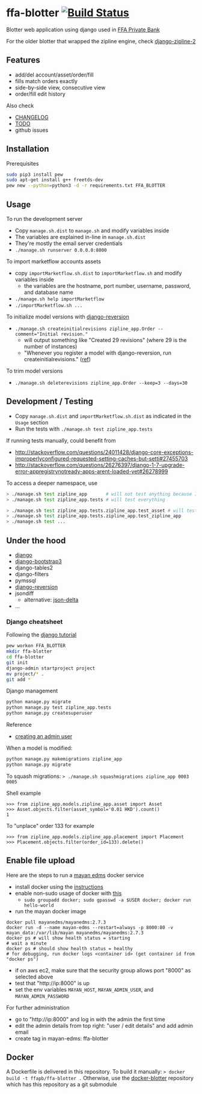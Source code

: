 # ffa-blotter [![Build Status](https://travis-ci.org/shadiakiki1986/ffa-blotter.svg?branch=master)](https://travis-ci.org/shadiakiki1986/ffa-blotter)
Blotter web application using django used in [FFA Private Bank](https://www.ffaprivatebank.com)

For the older blotter that wrapped the zipline engine, check [django-zipline-2](https://www.github.com/shadiakiki1986/django-zipline-2)

## Features
- add/del account/asset/order/fill
- fills match orders exactly
- side-by-side view, consecutive view
- order/fill edit history

Also check
- [CHANGELOG](CHANGELOG.md)
- [TODO](TODO.md)
- github issues

## Installation
Prerequisites
```bash
sudo pip3 install pew
sudo apt-get install g++ freetds-dev
pew new --python=python3 -d -r requirements.txt FFA_BLOTTER
```

## Usage

To run the development server

- Copy `manage.sh.dist` to `manage.sh` and modify variables inside
- The variables are explained in-line in `manage.sh.dist`
- They're mostly the email server credentials
- `./manage.sh runserver 0.0.0.0:8000`


To import marketflow accounts assets

- copy `importMarketflow.sh.dist` to `importMarketflow.sh` and modify variables inside
  - the variables are the hostname, port number, username, password, and database name
- `./manage.sh help importMarketflow`
- `./importMarketflow.sh ...`

To initialize model versions with [django-reversion](https://django-reversion.readthedocs.io/en/stable/commands.html)
- `./manage.sh createinitialrevisions zipline_app.Order --comment="Initial revision."`
  - will output something like "Created 29 revisions" (where 29 is the number of instances)
  - "Whenever you register a model with django-reversion, run createinitialrevisions." ([ref](https://django-reversion.readthedocs.io/en/stable/api.html))

To trim model versions
- `./manage.sh deleterevisions zipline_app.Order --keep=3 --days=30`


## Development / Testing

- Copy `manage.sh.dist` and `importMarketflow.sh.dist` as indicated in the `Usage` section
- Run the tests with `./manage.sh test zipline_app.tests`

If running tests manually, could benefit from
- http://stackoverflow.com/questions/24011428/django-core-exceptions-improperlyconfigured-requested-setting-caches-but-setti#27455703
- http://stackoverflow.com/questions/26276397/django-1-7-upgrade-error-appregistrynotready-apps-arent-loaded-yet#26278999

To access a deeper namespace, use
```bash
> ./manage.sh test zipline_app       # will not test anything because I dont use tests.py anymore
> ./manage.sh test zipline_app.tests # will test everything

> ./manage.sh test zipline_app.tests.zipline_app.test_asset # will test only asset
> ./manage.sh test zipline_app.tests.zipline_app.test_zipline_app
> ./manage.sh test ...
```
## Under the hood
- [django](https://www.djangoproject.com/)
- [django-bootstrap3](https://github.com/dyve/django-bootstrap3)
- django-tables2
- django-filters
- pymssql
- [django-reversion](https://django-reversion.readthedocs.io/)
- jsondiff
  - alternative: [json-delta](http://json-delta.readthedocs.io/en/latest/index.html)
- ...

### Django cheatsheet
Following the [django tutorial](https://docs.djangoproject.com/en/1.10/intro/tutorial01/)
```bash
pew workon FFA_BLOTTER
mkdir ffa-blotter
cd ffa-blotter
git init
django-admin startproject project
mv project/* .
git add *
```

Django management
```bash
python manage.py migrate
python manage.py test zipline_app.tests
python manage.py createsuperuser
```
Reference
* [creating an admin user](https://docs.djangoproject.com/en/1.10/intro/tutorial02/#creating-an-admin-user)



When a model is modified:
```bash
python manage.py makemigrations zipline_app
python manage.py migrate
```

To squash migrations: `> ./manage.sh squashmigrations zipline_app 0003 0005`

Shell example
```
>>> from zipline_app.models.zipline_app.asset import Asset
>>> Asset.objects.filter(asset_symbol='0.01 HKD').count()
1
```

To "unplace" order 133 for example
```
>>> from zipline_app.models.zipline_app.placement import Placement
>>> Placement.objects.filter(order_id=133).delete()
```

## Enable file upload

Here are the steps to run a [mayan edms](https://hub.docker.com/r/mayanedms/mayanedms/) docker service

- install docker using the [instructions](https://docs.docker.com/engine/installation/linux/docker-ce/ubuntu/#uninstall-docker-ce)
- enable non-sudo usage of docker with [this](http://askubuntu.com/questions/477551/ddg#477554)
  - `sudo groupadd docker; sudo gpasswd -a $USER docker; docker run hello-world`
- run the mayan docker image

```
docker pull mayanedms/mayanedms:2.7.3
docker run -d --name mayan-edms --restart=always -p 8000:80 -v mayan_data:/var/lib/mayan mayanedms/mayanedms:2.7.3
docker ps # will show health status = starting
# wait a minute
docker ps # should show health status = healthy
# for debugging, run docker logs <container id> (get container id from "docker ps")
```
- if on aws ec2, make sure that the security group allows port "8000" as selected above
- test that "http://ip:8000" is up
- set the env variables `MAYAN_HOST`, `MAYAN_ADMIN_USER`, and `MAYAN_ADMIN_PASSWORD`

For further administration
- go to "http://ip:8000" and log in with the admin the first time
- edit the admin details from top right: "user / edit details" and add admin email
- create tag in mayan-edms: ffa-blotter

## Docker
A Dockerfile is delivered in this repository.
To build it manually: `> docker build -t ffapb/ffa-blotter .`
Otherwise, use the [docker-blotter](https://github.com/ffapb/docker-blotter) repository
which has this repository as a git submodule
